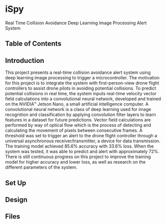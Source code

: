# iSpy
Real Time Collision Avoidance Deep Learning Image Processing Alert System

## Table of Contents


## Introduction
This project presents a real-time collision avoidance alert system using deep learning image processing to trigger a microcontroller. The motivation for this project is to integrate the system with first-person-view drone flight controllers to assist drone pilots in avoiding potential collisions. To predict potential collisions in real time, the system inputs real-time velocity vector field calculations into a convolutional neural network, developed and trained on the NVIDIA™ Jetson Nano, a small artificial intelligence computer. A convolutional neural network is a class of deep learning used for image recognition and classification by applying convolution filter layers to learn features in a dataset for future predictions. Vector field calculations are performed by way of optical flow which is the process of detecting and calculating the movement of pixels between consecutive frames. A threshold was set to trigger an alert to the drone flight controller through a universal asynchronous receiver/transmitter, a device for data transmission. The training model achieved 85.6\% accuracy with 33.6\% loss. When the system was tested, it was able to predict and alert with approximately 72\%.
There is still continuous progress on this project to improve the training model for higher accuracy and lower loss, as well as research on the different parameters of the system.

## Set Up


## Design


## Files

